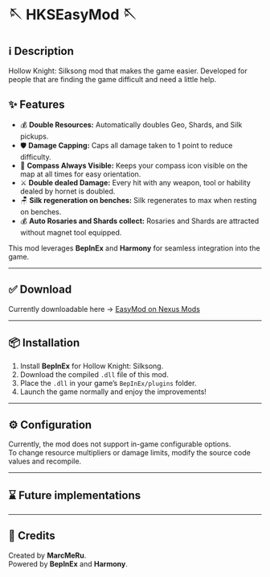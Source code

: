 # 🪡 HKSEasyMod 🪡

## ℹ️ Description

Hollow Knight: Silksong mod that makes the game easier. Developed for people that are finding the game difficult and need a little help.

## ✨ Features

- 💰 **Double Resources:** Automatically doubles Geo, Shards, and Silk pickups.
- 🛡️ **Damage Capping:** Caps all damage taken to 1 point to reduce difficulty.
- 🧭 **Compass Always Visible:** Keeps your compass icon visible on the map at all times for easy orientation.
- ⚔️ **Double dealed Damage:** Every hit with any weapon, tool or hability dealed by hornet is doubled.
- 🪑 **Silk regeneration on benches:** Silk regenerates to max when resting on benches.
- 💰 **Auto Rosaries and Shards collect:** Rosaries and Shards are attracted without magnet tool equipped.

This mod leverages **BepInEx** and **Harmony** for seamless integration into the game.

---

## ✅ Download

Currently downloadable here -> [EasyMod on Nexus Mods](https://www.nexusmods.com/hollowknightsilksong/mods/588)

---

## 📦 Installation

1. Install **BepInEx** for Hollow Knight: Silksong.
2. Download the compiled `.dll` file of this mod.
3. Place the `.dll` in your game’s `BepInEx/plugins` folder.
4. Launch the game normally and enjoy the improvements!

---

## ⚙️ Configuration

Currently, the mod does not support in-game configurable options.  
To change resource multipliers or damage limits, modify the source code values and recompile.

---

## ⌛ Future implementations

  
---

## 🎉 Credits
Created by **MarcMeRu**.  
Powered by **BepInEx** and **Harmony**.
